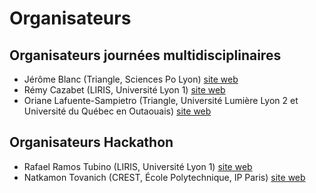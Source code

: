 # Organisateurs 

## Organisateurs journées multidisciplinaires

* Jérôme Blanc (Triangle, Sciences Po Lyon) [site web](http://triangle.ens-lyon.fr/spip.php?article1894)
* Rémy Cazabet (LIRIS, Université Lyon 1) [site web](http://cazabetremy.fr/index.html)
* Oriane Lafuente-Sampietro (Triangle, Université Lumière Lyon 2 et Université du Québec en Outaouais) [site web](http://triangle.ens-lyon.fr/spip.php?article8224)

## Organisateurs Hackathon
* Rafael Ramos Tubino (LIRIS, Université Lyon 1) [site web](https://liris.cnrs.fr/page-membre/rafael-ramos-tubino)
* Natkamon Tovanich (CREST, École Polytechnique, IP Paris) [site web](https://www.linkedin.com/in/natkamon-tovanich-00a1a5aa/?originalSubdomain=fr)

